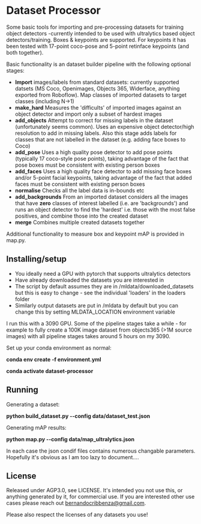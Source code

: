 # Dataset Processor

Some basic tools for importing and pre-processing datasets for training object detectors -currently intended to be used with ultralytics based object detectors/training. Boxes & keypoints are supported. For keypoints it has been tested with 17-point coco-pose and 5-point retinface keypoints (and both together). 

Basic functionality is an dataset builder pipeline with the following optional stages:

- **Import** images/labels from standard datasets: currently supported datsets (MS Coco, Openimages, Objects 365, Widerface, anything exported from Roboflow). Map classes of imported datasets to target classes (including N->1)
- **make_hard** Measures the 'difficults' of imported images against an object detector and import only a subset of hardest images
- **add_objects** Attempt to correct for missing labels in the dataset (unfortunately seems common). Uses an expensive object detector/high resolution to add in missing labels. Also this stage adds labels for classes that are not labelled in the dataset (e.g. adding face boxes to Coco)
- **add_pose** Uses a high quality pose detector to add pose points (typically 17 coco-style pose points), taking advantage of the fact that pose boxes must be consistent with existing person boxes
- **add_faces** Uses a high quality face detector to add missing face boxes and/or 5-point facial keypoints, taking advantage of the fact that added faces must be consistent with existing person boxes
- **normalise** Checks all the label data is in-bounds etc
- **add_backgrounds** From an imported dataset considers all the images that have **zero** classes of interest labelled (i.e. are 'backgrounds') and runs an object detector to find the 'hardest' i.e. those with the most false positives, and combine those into the created dataset
- **merge** Combines multiple created datasets together

Additional functionality to measure box and keypoint mAP is provided in map.py. 

## Installing/setup

- You ideally need a GPU with pytorch that supports ultralytics detectors
- Have already downloaded the datasets you are interested in
- The script by default assumes they are in /mldata/downloaded_datasets but this is easy to change - see the individual 'loaders' in the loaders folder
- Similarly output datasets are put in /mldata by default but you can change this by setting MLDATA_LOCATION environment variable

I run this with a 3090 GPU. Some of the pipeline stages take a while - for example to fully create a 100K image dataset from objects365 (>1M source images) with all pipeline stages takes around 5 hours on my 3090.

Set up your conda environment as normal:

**conda env create -f environment.yml**

**conda activate dataset-processor**

## Running

Generating a dataset:

**python build_dataset.py --config data/dataset_test.json**

Generating mAP results:

**python map.py --config data/map_ultralytics.json**

In each case the json condif files contains numerous changable parameters. Hopefully it's obvious as I am too lazy to document....

## License

Released under AGP3.0, see LICENSE. It's intended you not use this, or anything generated by it, for commercial use. If you are interested other use cases please reach out bernandocribbenza@gmail.com. 

Please also respect the licenses of any datasets you use!



